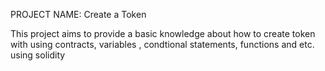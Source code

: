 PROJECT NAME: Create a Token

This project aims to provide a basic knowledge about how to create token with using contracts, variables , condtional statements, functions and etc. using solidity
